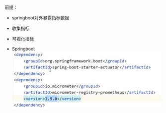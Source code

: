 前提：
- springboot对外暴露指标数据
- 收集指标
- 可视化指标

- Springboot
![](_attachments/Pasted%20image%2020230325213931.png)